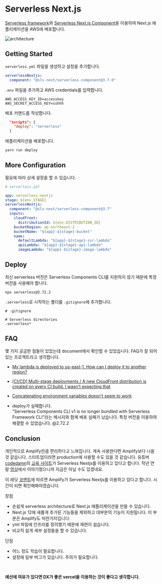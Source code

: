 # Serverless Next.js

[Serverless framework](https://www.serverless.com/)와 [Serverless Next.js Component](https://github.com/serverless-nextjs/serverless-next.js#motivation)을 이용하여 Next.js 애플리케이션을 AWS에 배포합니다.

![architecture](https://raw.githubusercontent.com/serverless-nextjs/serverless-next.js/master/img/arch_no_grid.png)

## Getting Started

`serverless.yml` 파일을 생성하고 설정을 추가합니다.

```yml
serverlessNextjs:
  component: "@sls-next/serverless-component@3.7.0"
```

`.env` 파일을 추가하고 AWS credentials를 입력합니다.

```
AWS_ACCESS_KEY_ID=accesskey
AWS_SECRET_ACCESS_KEY=sshhh
```

배포 커맨드를 작성합니다.

```json
  "scripts": {
    "deploy": "serverless"
  }
```

애플리케이션을 배포합니다.

```bash
yarn run deploy
```

## More Configuration

필요에 따라 상세 설정을 할 수 있습니다.

```yml
# serverless.yml

app: serverless-nextjs
stage: ${env.STAGE}
serverlessNextjs:
  component: "@sls-next/serverless-component@3.7"
  inputs:
    cloudfront:
      distributionId: ${env.DISTRIBUTION_ID}
    bucketRegion: ap-northeast-2
    bucketName: "${app}-${stage}-bucket"
    name:
      defaultLambda: "${app}-${stage}-ssr-lambda"
      apiLambda: "${app}-${stage}-api-lambda"
      imageLambda: "${app}-${stage}-image-lambda"
```

## Deploy

최신 serverless 버전은 Serverless Components CLI를 지원하지 않기 때문에 특정 버전을 사용해야 합니다.

```
npx serverless@2.72.2
```

`.serverless`로 시작하는 폴더를 `.gitignore`에 추가합니다.

```
# .gitignore

# Serverless directories
.serverless*
```

## FAQ

몇 가지 궁금한 점들이 있었는데 document에서 확인할 수 있었습니다. FAQ가 잘 되어있는 프로젝트라고 생각합니다.

- [My lambda is deployed to us-east-1. How can I deploy it to another region?](https://github.com/serverless-nextjs/serverless-next.js#my-lambda-is-deployed-to-us-east-1-how-can-i-deploy-it-to-another-region)

- [[CI/CD] Multi-stage deployments / A new CloudFront distribution is created on every CI build. I wasn't expecting that](https://github.com/serverless-nextjs/serverless-next.js#cicd-multi-stage-deployments--a-new-cloudfront-distribution-is-created-on-every-ci-build-i-wasnt-expecting-that)

- [Concatenating environment variables doesn't seem to work](https://github.com/serverless-nextjs/serverless-next.js#concatenating-environment-variables-doesnt-seem-to-work)

- deploy가 실패합니다.  
  "Serverless Components CLI v1 is no longer bundled with Serverless Framework CLI"라는 메시지와 함께 배포 실패가 났습니다. 특정 버전을 이용하여 해결할 수 있었습니다. @2.72.2

## Conclusion

개인적으로 Amplify만큼 편리하다고 느껴집니다. 계속 사용한다면 Amplify보다 나을 것 같습니다. 스타트업이라면 production에 사용할 수도 있을 것 같습니다. 유튜버 [codedamn](https://www.youtube.com/c/codedamn)의 [교육 사이트](https://codedamn.com)가 Serverless Nextjs를 이용하고 있다고 합니다. 작년 연말 [영상](https://www.youtube.com/watch?v=Am6xpAqU27g)에서 이야기했으니까 지금은 아닐 수도 있겠네요.

이 레딧 [코멘트](https://www.reddit.com/r/nextjs/comments/smx6nu/comment/hw4egn4/?utm_source=share&utm_medium=web2x&context=3)에 따르면 Amplify가 Serverless Nextjs를 이용하고 있다고 합니다. 시간이 되면 확인해봐야겠습니다.

장점

- 손쉽게 serverless architecture로 Next.js 애플리케이션을 만들 수 있습니다.
- Next.js 12에 새롭게 추가된 기능들을 제외하고 대부분의 기능이 지원됩니다. 이 부분은 Amplify도 마찬가지입니다.
- yml 파일에 인프라를 정의했기 때문에 재현이 쉽습니다.
- 비교적 쉽게 세부 설정들을 할 수 있습니다.

단점

- 어느 정도 학습이 필요합니다.
- 설정에 일부 버그가 있습니다. 주의가 필요합니다.

<br/>

**예산에 여유가 있다면 DX가 좋은 vercel을 이용하는 것이 좋다고 생각합니다.**
